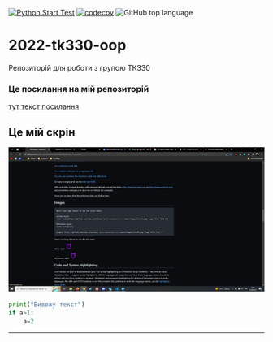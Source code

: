 [![Python Start Test](https://github.com/BobasB/2022-tk330-oop/actions/workflows/python-app.yml/badge.svg)](https://github.com/BobasB/2022-tk330-oop/actions/workflows/python-app.yml)
[![codecov](https://codecov.io/gh/BobasB/2022-tk330-oop/branch/main/graph/badge.svg?token=U9QBXU0HAC)](https://codecov.io/gh/BobasB/2022-tk330-oop)
![GitHub top language](https://img.shields.io/github/languages/top/BobasB/2022-tk330-oop?color=green)
# 2022-tk330-oop
Репозиторій для роботи з групою ТК330

### Це посилання на мій репозиторій
[тут текст посилання](https://github.com/BobasB/2022-tk330-oop)


## Це мій скрін
![any text](https://github.com/BobasB/2022-tk330-oop/raw/main/images/scr_1.png)



```python
print("Вивожу текст")
if a>1: 
    a=2
```



---
